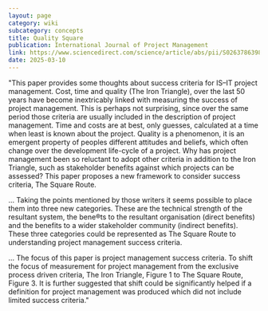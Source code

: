 ```yaml
---
layout: page
category: wiki
subcategory: concepts
title: Quality Square
publication: International Journal of Project Management
link: https://www.sciencedirect.com/science/article/abs/pii/S0263786398000696
date: 2025-03-10
---
```


"This paper provides some thoughts about success criteria for IS–IT project management. Cost, time and quality (The Iron Triangle), over the last 50 years have become inextricably linked with measuring the success of project management. This is perhaps not surprising, since over the same period those criteria are usually included in the description of project management. Time and costs are at best, only guesses, calculated at a time when least is known about the project. Quality is a phenomenon, it is an emergent property of peoples different attitudes and beliefs, which often change over the development life-cycle of a project. Why has project management been so reluctant to adopt other criteria in addition to the Iron Triangle, such as stakeholder benefits against which projects can be assessed? This paper proposes a new framework to consider success criteria, The Square Route.

... Taking the points mentioned by those writers it seems possible to place them into three new categories. These are the technical strength of the resultant system, the bene®ts to the resultant organisation (direct benefits) and the benefits to a wider stakeholder community (indirect benefits). These three categories could be represented as The Square Route to understanding project management success criteria.

... The focus of this paper is project management success criteria. To shift the focus of measurement for project management from the exclusive process driven criteria, The Iron Triangle, Figure 1 to The Square Route, Figure 3. It is further suggested that shift could be significantly helped if a definition for project management was produced which did not include limited success criteria."
